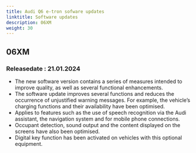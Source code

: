 ```yaml
---
title: Audi Q6 e-tron sofware updates
linktitle: Software updates
description: 06XM
weight: 30
---
```


## 06XM

### Releasedate : 21.01.2024

- The new software version contains a series of measures intended to improve quality, as well as several functional enhancements.
- The software update improves several functions and reduces the occurrence of unjustified warning messages. For example, the vehicle’s charging functions and their availability have been optimised.
- Applies to features such as the use of speech recognition via the Audi assistant, the navigation system and for mobile phone connections.
- Occupant detection, sound output and the content displayed on the screens have also been optimised.
- Digital key function has been activated on vehicles with this optional equipment.



